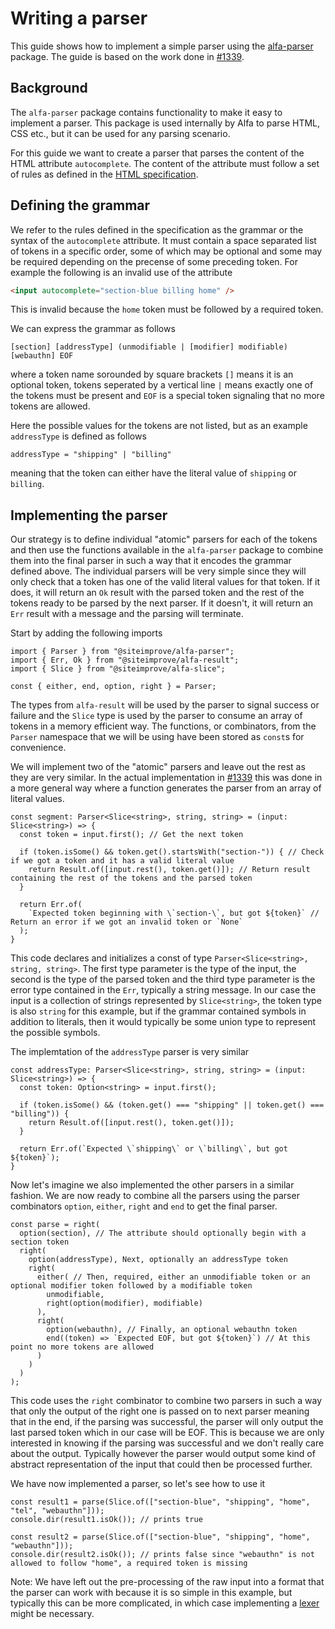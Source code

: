 # Writing a parser

This guide shows how to implement a simple parser using the [alfa-parser](https://github.com/Siteimprove/alfa/tree/main/packages/alfa-parser) package. The guide is based on the work done in [#1339][PR].

## Background

The `alfa-parser` package contains functionality to make it easy to implement a parser. This package is used internally by Alfa to parse HTML, CSS etc., but it can be used for any parsing scenario.

For this guide we want to create a parser that parses the content of the HTML attribute `autocomplete`. The content of the attribute must follow a set of rules as defined in the [HTML specification](https://html.spec.whatwg.org/multipage/#autofill-detail-tokens).

## Defining the grammar

We refer to the rules defined in the specification as the grammar or the syntax of the `autocomplete` attribute. It must contain a space separated list of tokens in a specific order, some of which may be optional and some may be required depending on the precense of some preceding token. For example the following is an invalid use of the attribute
```HTML
<input autocomplete="section-blue billing home" />
```
This is invalid because the `home` token must be followed by a required token.

We can express the grammar as follows
```
[section] [addressType] (unmodifiable | [modifier] modifiable) [webauthn] EOF
```
where a token name sorounded by square brackets `[]` means it is an optional token, tokens seperated by a vertical line `|` means exactly one of the tokens must be present and `EOF` is a special token signaling that no more tokens are allowed.

Here the possible values for the tokens are not listed, but as an example `addressType` is defined as follows
```
addressType = "shipping" | "billing"
```
meaning that the token can either have the literal value of `shipping` or `billing`.

## Implementing the parser

Our strategy is to define individual "atomic" parsers for each of the tokens and then use the functions available in the `alfa-parser` package to combine them into the final parser in such a way that it encodes the grammar defined above. The individual parsers will be very simple since they will only check that a token has one of the valid literal values for that token. If it does, it will return an `Ok` result with the parsed token and the rest of the tokens ready to be parsed by the next parser. If it doesn't, it will return an `Err` result with a message and the parsing will terminate.

Start by adding the following imports
```TS
import { Parser } from "@siteimprove/alfa-parser";
import { Err, Ok } from "@siteimprove/alfa-result";
import { Slice } from "@siteimprove/alfa-slice";

const { either, end, option, right } = Parser;
```
The types from `alfa-result` will be used by the parser to signal success or failure and the `Slice` type is used by the parser to consume an array of tokens in a memory efficient way. The functions, or combinators, from the `Parser` namespace that we will be using have been stored as `const`s for convenience.

We will implement two of the "atomic" parsers and leave out the rest as they are very similar. In the actual implementation in [#1339][PR] this was done in a more general way where a function generates the parser from an array of literal values.

```TS
const segment: Parser<Slice<string>, string, string> = (input: Slice<string>) => {
  const token = input.first(); // Get the next token
  
  if (token.isSome() && token.get().startsWith("section-")) { // Check if we got a token and it has a valid literal value
    return Result.of([input.rest(), token.get()]); // Return result containing the rest of the tokens and the parsed token
  }
  
  return Err.of(
    `Expected token beginning with \`section-\`, but got ${token}` // Return an error if we got an invalid token or `None`
  );
}
```
This code declares and initializes a const of type `Parser<Slice<string>, string, string>`. The first type parameter is the type of the input, the second is the type of the parsed token and the third type parameter is the error type contained in the `Err`, typically a string message. In our case the input is a collection of strings represented by `Slice<string>`, the token type is also `string` for this example, but if the grammar contained symbols in addition to literals, then it would typically be some union type to represent the possible symbols.

The implemtation of the `addressType` parser is very similar
```TS
const addressType: Parser<Slice<string>, string, string> = (input: Slice<string>) => {
  const token: Option<string> = input.first(); 
  
  if (token.isSome() && (token.get() === "shipping" || token.get() === "billing")) { 
    return Result.of([input.rest(), token.get()]); 
  }
  
  return Err.of(`Expected \`shipping\` or \`billing\`, but got ${token}`); 
}
```

Now let's imagine we also implemented the other parsers in a similar fashion. We are now ready to combine all the parsers using the parser combinators `option`, `either`, `right` and `end` to get the final parser.

```TS
const parse = right(
  option(section), // The attribute should optionally begin with a section token
  right(
    option(addressType), Next, optionally an addressType token
    right(
      either( // Then, required, either an unmodifiable token or an optional modifier token followed by a modifiable token
        unmodifiable,
        right(option(modifier), modifiable)
      ),
      right(
        option(webauthn), // Finally, an optional webauthn token
        end((token) => `Expected EOF, but got ${token}`) // At this point no more tokens are allowed
      )
    )
  )
);
```
This code uses the `right` combinator to combine two parsers in such a way that only the output of the right one is passed on to next parser meaning that in the end, if the parsing was successful, the parser will only output the last parsed token which in our case will be EOF. This is because we are only interested in knowing if the parsing was successful and we don't really care about the output. Typically however the parser would output some kind of abstract representation of the input that could then be processed further.

We have now implemented a parser, so let's see how to use it
```TS
const result1 = parse(Slice.of(["section-blue", "shipping", "home", "tel", "webauthn"]));
console.dir(result1.isOk()); // prints true

const result2 = parse(Slice.of(["section-blue", "shipping", "home", "webauthn"]));
console.dir(result2.isOk()); // prints false since "webauthn" is not allowed to follow "home", a required token is missing
```

Note: We have left out the pre-processing of the raw input into a format that the parser can work with because it is so simple in this example, but typically this can be more complicated, in which case implementing a [lexer](https://en.wikipedia.org/wiki/Lex_(software)) might be necessary.

[PR]: https://github.com/Siteimprove/alfa/pull/1339
